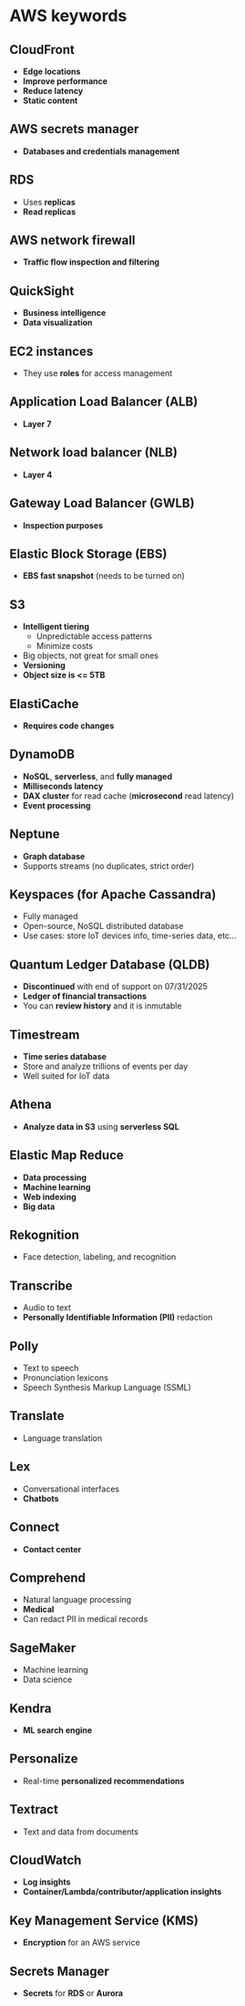 # AWS keywords

## CloudFront

- **Edge locations**
- **Improve performance**
- **Reduce latency**
- **Static content**

## AWS secrets manager

- **Databases and credentials management**

## RDS

- Uses **replicas**
- **Read replicas**

## AWS network firewall

- **Traffic flow inspection and filtering**

## QuickSight

- **Business intelligence**
- **Data visualization**

## EC2 instances

- They use **roles** for access management

## Application Load Balancer (ALB)

- **Layer 7**

## Network load balancer (NLB)

- **Layer 4**

## Gateway Load Balancer (GWLB)

- **Inspection purposes**

## Elastic Block Storage (EBS)

- **EBS fast snapshot** (needs to be turned on)

## S3

- **Intelligent tiering**
  - Unpredictable access patterns
  - Minimize costs
- Big objects, not great for small ones
- **Versioning**
- **Object size is <= 5TB**

## ElastiCache

- **Requires code changes**

## DynamoDB

- **NoSQL**, **serverless**, and **fully managed**
- **Milliseconds latency**
- **DAX cluster** for read cache (**microsecond** read latency)
- **Event processing**

## Neptune

- **Graph database**
- Supports streams (no duplicates, strict order)

## Keyspaces (for Apache Cassandra)

- Fully managed
- Open-source, NoSQL distributed database
- Use cases: store IoT devices info, time-series data, etc...

## Quantum Ledger Database (QLDB)

- **Discontinued** with end of support on 07/31/2025
- **Ledger of financial transactions**
- You can **review history** and it is inmutable

## Timestream

- **Time series database**
- Store and analyze trillions of events per day
- Well suited for IoT data

## Athena

- **Analyze data in S3** using **serverless SQL**

## Elastic Map Reduce

- **Data processing**
- **Machine learning**
- **Web indexing**
- **Big data**

## Rekognition

- Face detection, labeling, and recognition

## Transcribe

- Audio to text
- **Personally Identifiable Information (PII)** redaction

## Polly

- Text to speech
- Pronunciation lexicons
- Speech Synthesis Markup Language (SSML)

## Translate

- Language translation

## Lex

- Conversational interfaces
- **Chatbots**

## Connect

- **Contact center**

## Comprehend

- Natural language processing
- **Medical**
- Can redact PII in medical records

## SageMaker

- Machine learning
- Data science

## Kendra

- **ML search engine**

## Personalize

- Real-time **personalized recommendations**

## Textract

- Text and data from documents

## CloudWatch

- **Log insights**
- **Container/Lambda/contributor/application insights**

## Key Management Service (KMS)

- **Encryption** for an AWS service

## Secrets Manager

- **Secrets** for **RDS** or **Aurora**
